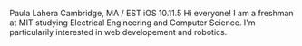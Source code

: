 Paula Lahera
Cambridge, MA / EST
iOS 10.11.5
Hi everyone! I am a freshman at MIT studying Electrical Engineering and Computer Science. I'm particularily interested in web developement and robotics.
